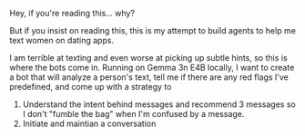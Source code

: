 Hey, if you're reading this... why?

But if you insist on reading this, this is my attempt to build agents to help me text women on dating apps. 

I am terrible at texting and even worse at picking up subtle hints, so this is where the bots come in. 
Running on Gemma 3n E4B locally, I want to create a bot that will analyze a person's text, tell me if there are any red flags I've predefined, and come up with a strategy to 
1. Understand the intent behind messages and recommend 3 messages so I don't "fumble the bag" when I'm confused by a message.
2. Initiate and maintian a conversation
